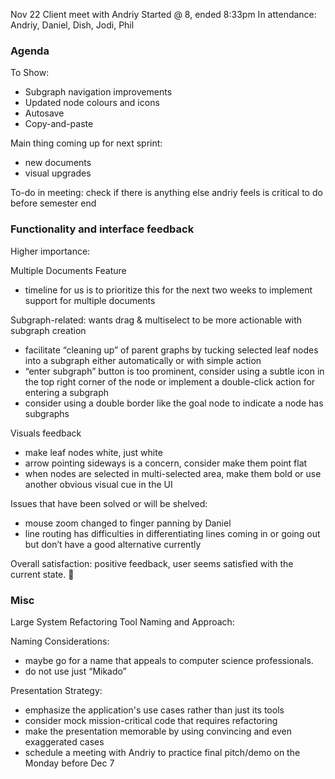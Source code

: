 Nov 22 Client meet with Andriy
Started @ 8, ended 8:33pm
In attendance: Andriy, Daniel, Dish, Jodi, Phil

### Agenda
To Show:
- Subgraph navigation improvements
- Updated node colours and icons
- Autosave
- Copy-and-paste

Main thing coming up for next sprint:
- new documents
- visual upgrades

To-do in meeting: check if there is anything else andriy feels is critical to do before semester end

### Functionality and interface feedback

Higher importance:

Multiple Documents Feature

- timeline for us is to prioritize this for the next two weeks to implement support for multiple documents

Subgraph-related: wants drag & multiselect to be more actionable with subgraph creation

- facilitate “cleaning up” of parent graphs by tucking selected leaf nodes into a subgraph either automatically or with simple action
- “enter subgraph” button is too prominent, consider using a subtle icon in the top right corner of the node or implement a double-click action for entering a subgraph
- consider using a double border like the goal node to indicate a node has subgraphs

Visuals feedback

- make leaf nodes white, just white
- arrow pointing sideways is a concern, consider make them point flat
- when nodes are selected in multi-selected area, make them bold or use another obvious visual cue in the UI

Issues that have been solved or will be shelved:

- mouse zoom changed to finger panning by Daniel
- line routing has difficulties in differentiating lines coming in or going out but don’t have a good alternative currently

Overall satisfaction: positive feedback, user seems satisfied with the current state. 🎉

### Misc

Large System Refactoring Tool Naming and Approach:

Naming Considerations:

- maybe go for a name that appeals to computer science professionals.
- do not use just “Mikado”

Presentation Strategy:

- emphasize the application's use cases rather than just its tools
- consider mock mission-critical code that requires refactoring
- make the presentation memorable by using convincing and even exaggerated cases
- schedule a meeting with Andriy to practice final pitch/demo on the Monday before Dec 7